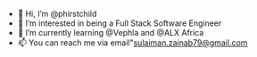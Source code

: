 - 👋 Hi, I’m @phirstchild
- 👀 I’m interested in being a Full Stack Software Engineer 
- 🌱 I’m currently learning @Vephla and @ALX Africa
- 📫 You can reach me via email"sulaiman.zainab79@gmail.com
<!---
phirstchild/phirstchild is a ✨ special ✨ repository because its `README.md` (this file) appears on your GitHub profile.
You can click the Preview link to take a look at your changes.
--->
